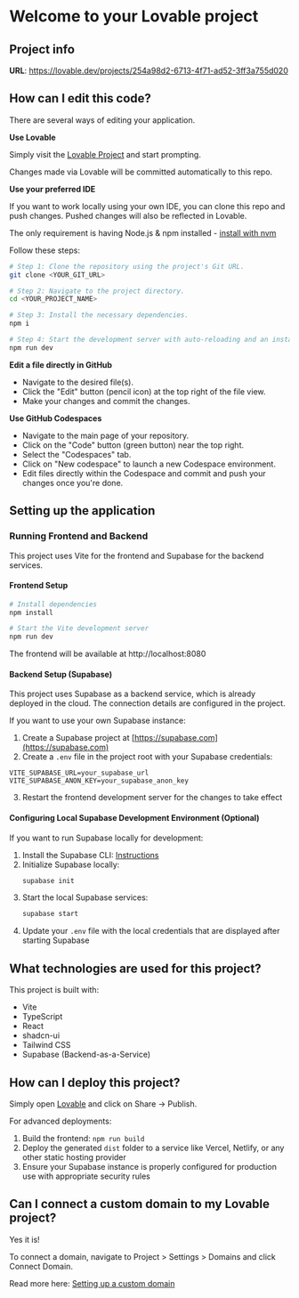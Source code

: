# Welcome to your Lovable project

## Project info

**URL**: https://lovable.dev/projects/254a98d2-6713-4f71-ad52-3ff3a755d020

## How can I edit this code?

There are several ways of editing your application.

**Use Lovable**

Simply visit the [Lovable Project](https://lovable.dev/projects/254a98d2-6713-4f71-ad52-3ff3a755d020) and start prompting.

Changes made via Lovable will be committed automatically to this repo.

**Use your preferred IDE**

If you want to work locally using your own IDE, you can clone this repo and push changes. Pushed changes will also be reflected in Lovable.

The only requirement is having Node.js & npm installed - [install with nvm](https://github.com/nvm-sh/nvm#installing-and-updating)

Follow these steps:

```sh
# Step 1: Clone the repository using the project's Git URL.
git clone <YOUR_GIT_URL>

# Step 2: Navigate to the project directory.
cd <YOUR_PROJECT_NAME>

# Step 3: Install the necessary dependencies.
npm i

# Step 4: Start the development server with auto-reloading and an instant preview.
npm run dev
```

**Edit a file directly in GitHub**

- Navigate to the desired file(s).
- Click the "Edit" button (pencil icon) at the top right of the file view.
- Make your changes and commit the changes.

**Use GitHub Codespaces**

- Navigate to the main page of your repository.
- Click on the "Code" button (green button) near the top right.
- Select the "Codespaces" tab.
- Click on "New codespace" to launch a new Codespace environment.
- Edit files directly within the Codespace and commit and push your changes once you're done.

## Setting up the application

### Running Frontend and Backend

This project uses Vite for the frontend and Supabase for the backend services.

#### Frontend Setup
```sh
# Install dependencies
npm install

# Start the Vite development server
npm run dev
```

The frontend will be available at http://localhost:8080

#### Backend Setup (Supabase)

This project uses Supabase as a backend service, which is already deployed in the cloud. The connection details are configured in the project.

If you want to use your own Supabase instance:

1. Create a Supabase project at [https://supabase.com](https://supabase.com)
2. Create a `.env` file in the project root with your Supabase credentials:

```
VITE_SUPABASE_URL=your_supabase_url
VITE_SUPABASE_ANON_KEY=your_supabase_anon_key
```

3. Restart the frontend development server for the changes to take effect

#### Configuring Local Supabase Development Environment (Optional)

If you want to run Supabase locally for development:

1. Install the Supabase CLI: [Instructions](https://supabase.com/docs/guides/cli)
2. Initialize Supabase locally:
   ```sh
   supabase init
   ```
3. Start the local Supabase services:
   ```sh
   supabase start
   ```
4. Update your `.env` file with the local credentials that are displayed after starting Supabase

## What technologies are used for this project?

This project is built with:

- Vite
- TypeScript
- React
- shadcn-ui
- Tailwind CSS
- Supabase (Backend-as-a-Service)

## How can I deploy this project?

Simply open [Lovable](https://lovable.dev/projects/254a98d2-6713-4f71-ad52-3ff3a755d020) and click on Share -> Publish.

For advanced deployments:
1. Build the frontend: `npm run build`
2. Deploy the generated `dist` folder to a service like Vercel, Netlify, or any other static hosting provider
3. Ensure your Supabase instance is properly configured for production use with appropriate security rules

## Can I connect a custom domain to my Lovable project?

Yes it is!

To connect a domain, navigate to Project > Settings > Domains and click Connect Domain.

Read more here: [Setting up a custom domain](https://docs.lovable.dev/tips-tricks/custom-domain#step-by-step-guide)
